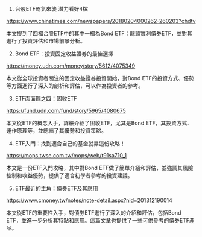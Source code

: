 

1. 台股ETF霸氣來襲 潛力看好4檔

https://www.chinatimes.com/newspapers/20180204000262-260203?chdtv

本文提到了四檔台股ETF中的其中一檔為Bond ETF：龍頭實利債券ETF，並對其進行了投資評估和市場前景分析。

2. Bond ETF：投資固定收益證券的最佳選擇

https://money.udn.com/money/story/5612/4075349

本文從全球投資者關注的固定收益證券投資開始，對Bond ETF的投資方式、優勢等方面進行了深入的剖析和評估，可以作為投資者的參考。

3. ETF面面觀之四：固收ETF

https://fund.udn.com/fund/story/5965/4080675

本文從ETF的概念入手，詳細介紹了固收ETF，尤其是Bond ETF，其投資方式、運作原理等，並總結了其優勢和投資策略。

4. ETF入門：找到適合自己的基金就靠這份攻略！

https://mops.twse.com.tw/mops/web/t91sa710_1

本文是一份ETF入門攻略，其中對Bond ETF做了簡單介紹和評估，並強調其風險控制和收益優勢，提供了適合初學者參考的投資建議。

5. ETF最近的主角：債券ETF及其應用

https://www.cmoney.tw/notes/note-detail.aspx?nid=201312190014

本文從ETF的重要性入手，對債券ETF進行了深入的介紹和評估，包括Bond ETF，並進一步分析其特點和應用。這篇文章也提供了一些可供參考的債券ETF產品。